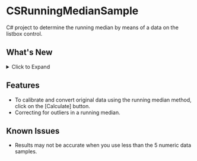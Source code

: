 # CSRunningMedianSample
C# project to determine the running median by means of a data on the listbox control.

## What's New
<details>
<summary>Click to Expand</summary>

### v1.0
#### February 20, 2022
> Initial release.

</details>

## Features
- To calibrate and convert original data using the running median method, click on the [Calculate] button.
- Correcting for outliers in a running median.

## Known Issues
- Results may not be accurate when you use less than the 5 numeric data samples.
